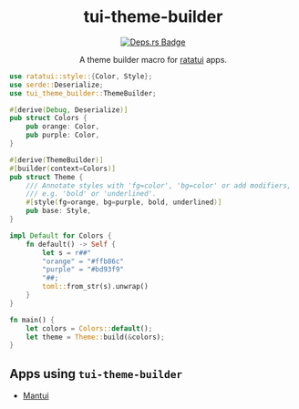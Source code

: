 <div align="center">

# tui-theme-builder
 
[![Deps.rs Badge]][Deps.rs]

A theme builder macro for [ratatui](https://github.com/ratatui/ratatui) apps.

</div>


```rust
use ratatui::style::{Color, Style};
use serde::Deserialize;
use tui_theme_builder::ThemeBuilder;

#[derive(Debug, Deserialize)]
pub struct Colors {
    pub orange: Color,
    pub purple: Color,
}

#[derive(ThemeBuilder)]
#[builder(context=Colors)]
pub struct Theme {
    /// Annotate styles with 'fg=color', 'bg=color' or add modifiers,
    /// e.g. 'bold' or 'underlined'.
    #[style(fg=orange, bg=purple, bold, underlined)]
    pub base: Style,
}

impl Default for Colors {
    fn default() -> Self {
        let s = r##"
        "orange" = "#ffb86c"
        "purple" = "#bd93f9"
        "##;
        toml::from_str(s).unwrap()
    }
}

fn main() {
    let colors = Colors::default();
    let theme = Theme::build(&colors);
}
```

## Apps using `tui-theme-builder`

- [Mantui](https://github.com/preiter93/mantui/blob/main/src/ui/theme.rs)

[Deps.rs Badge]: https://deps.rs/repo/github/preiter93/tui-theme-builder/status.svg?path=tui-theme-builder&style=flat-square
[Deps.rs]: https://deps.rs/repo/github/preiter93/tui-theme-builder?path=tui-theme-builder
